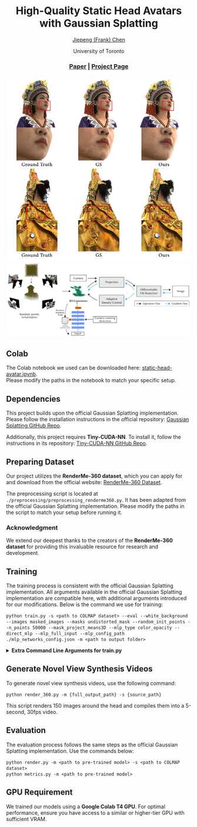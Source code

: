 <div align="center">

# High-Quality Static Head Avatars with Gaussian Splatting

[Jiepeng (Frank) Chen](https://frankjc2022.github.io/)

<p>University of Toronto<p>

### [Paper](https://frankjc2022.github.io/static-head-avatar/assets/static_head_avatar.pdf) | [Project Page](https://frankjc2022.github.io/static-head-avatar/)

<img src="assets/teaser.jpg" width="800"/> 
<img src="assets/architecture.png" width="800"/> 

</div>

## Colab

The Colab notebook we used can be downloaded here: [static-head-avatar.ipynb](./static-head-avatar.ipynb).  
Please modify the paths in the notebook to match your specific setup.


## Dependencies

This project builds upon the official Gaussian Splatting implementation. Please follow the installation instructions in the official repository: [Gaussian Splatting GitHub Repo](https://github.com/graphdeco-inria/gaussian-splatting).

Additionally, this project requires **Tiny-CUDA-NN**. To install it, follow the instructions in its repository: [Tiny-CUDA-NN GitHub Repo](https://github.com/NVlabs/tiny-cuda-nn).

## Preparing Dataset

Our project utilizes the **RenderMe-360 dataset**, which you can apply for and download from the official website: [RenderMe-360 Dataset](https://renderme-360.github.io/inner-download.html#Download).

The preprocessing script is located at `./preprocessing/preprocessing_renderme360.py`. It has been adapted from the official Gaussian Splatting implementation. Please modify the paths in the script to match your setup before running it.

### Acknowledgment

We extend our deepest thanks to the creators of the **RenderMe-360 dataset** for providing this invaluable resource for research and development.


## Training
The training process is consistent with the official Gaussian Splatting implementation. All arguments available in the official Gaussian Splatting implementation are compatible here, with additional arguments introduced for our modifications. Below is the command we use for training:

```
python train.py -s <path to COLMAP dataset> --eval --white_background --images masked_images --masks undistorted_mask --random_init_points --n_points 50000 --mask_project_means3D --mlp_type color_opacity --direct_mlp --mlp_full_input --mlp_config_path ./mlp_networks_config.json -m <path to output folder>

```
<details>
<summary><span style="font-weight: bold;">Extra Command Line Arguments for train.py</span></summary>

  #### --source_path / -s
  Path to the source directory containing a COLMAP data set.
  #### --model_path / -m 
  Path where the trained model should be stored.
  #### --images / -i
  Subdirectory for COLMAP images. With our preprocessing script, this is located in ```masked_images```.
  #### --eval
  Add this flag to use a MipNeRF360-style training/test split for evaluation.
  #### --white_background / -w
  Add this flag to use white background instead of black (default), e.g., for evaluation of NeRF Synthetic dataset.
  #### --masks
  Subdirectory for undistorted masks. With our preprocessing script, this is located in ```undistorted_mask```.
  #### --random_init_points
  Flag to use random point initialization.
  #### --n_points
  Specify the number of points in the random initialization. Default is ```20_000```.
  #### --mask_project_means3D
  Flag to use mask projection to prune points during random point initialization.
  #### --mlp_type
  Specify what the MLP predicts. Must be one of ```color_opacity```, ```color```, or ```opacity```. Without this flag, the model will not use MLP for prediction.
  #### --direct_mlp
  Flag to directly predict RGB color and opacity. Without this flag, it predicts modifiers for SH coefficients and opacity.
  #### --mlp_full_input
  Flag to use position, rotation, and scale as the input for the MLP. Without this flag, only position is used as input.
  #### --mlp_config_path
  Indicate the path to the MLP configuration file. The file we use is located at `mlp_networks_config.json`.


</details>

## Generate Novel View Synthesis Videos
To generate novel view synthesis videos, use the following command:
```
python render_360.py -m {full_output_path} -s {source_path}
```
This script renders 150 images around the head and compiles them into a 5-second, 30fps video.

## Evaluation

The evaluation process follows the same steps as the official Gaussian Splatting implementation. Use the commands below:
```
python render.py -m <path to pre-trained model> -s <path to COLMAP dataset>
python metrics.py -m <path to pre-trained model>
```
## GPU Requirement
We trained our models using a **Google Colab T4 GPU**. 
For optimal performance, ensure you have access to a similar or higher-tier GPU with sufficient VRAM.
